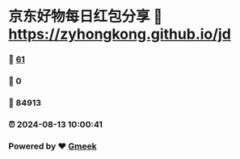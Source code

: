 # 京东好物每日红包分享 :link: https://zyhongkong.github.io/jd 
### :page_facing_up: [61](https://zyhongkong.github.io/jd/tag.html) 
### :speech_balloon: 0 
### :hibiscus: 84913 
### :alarm_clock: 2024-08-13 10:00:41 
### Powered by :heart: [Gmeek](https://github.com/Meekdai/Gmeek)
